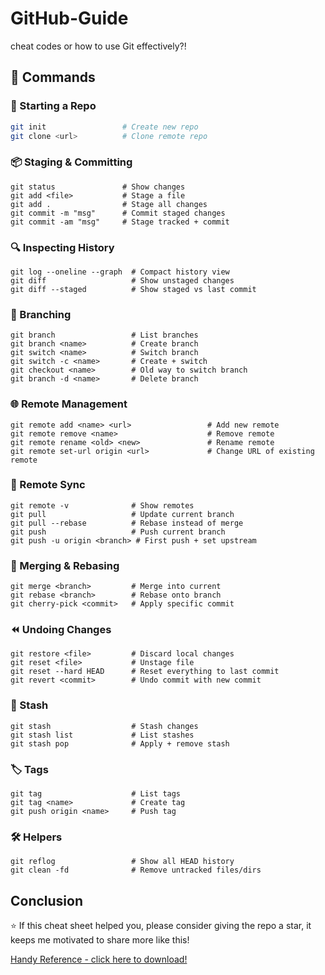 # GitHub-Guide
cheat codes or how to use Git effectively?!

## 📖 Commands

### 🏁 Starting a Repo
```bash
git init                 # Create new repo
git clone <url>          # Clone remote repo
```
### 📦 Staging & Committing
```
git status               # Show changes
git add <file>           # Stage a file
git add .                # Stage all changes
git commit -m "msg"      # Commit staged changes
git commit -am "msg"     # Stage tracked + commit
```
### 🔍 Inspecting History
```
git log --oneline --graph  # Compact history view
git diff                   # Show unstaged changes
git diff --staged          # Show staged vs last commit
```
### 🌿 Branching
```
git branch                 # List branches
git branch <name>          # Create branch
git switch <name>          # Switch branch
git switch -c <name>       # Create + switch
git checkout <name>        # Old way to switch branch
git branch -d <name>       # Delete branch
```
### 🌐 Remote Management
```
git remote add <name> <url>                 # Add new remote
git remote remove <name>                    # Remove remote
git remote rename <old> <new>               # Rename remote
git remote set-url origin <url>             # Change URL of existing remote
```
### 🔄 Remote Sync
```
git remote -v              # Show remotes
git pull                   # Update current branch
git pull --rebase          # Rebase instead of merge
git push                   # Push current branch
git push -u origin <branch> # First push + set upstream
```
### 🔀 Merging & Rebasing
```
git merge <branch>         # Merge into current
git rebase <branch>        # Rebase onto branch
git cherry-pick <commit>   # Apply specific commit
```
### ⏪ Undoing Changes
```
git restore <file>         # Discard local changes
git reset <file>           # Unstage file
git reset --hard HEAD      # Reset everything to last commit
git revert <commit>        # Undo commit with new commit
```
### 📂 Stash
```
git stash                  # Stash changes
git stash list             # List stashes
git stash pop              # Apply + remove stash
```
### 🏷️ Tags
```
git tag                    # List tags
git tag <name>             # Create tag
git push origin <name>     # Push tag
```
### 🛠️ Helpers
```
git reflog                 # Show all HEAD history
git clean -fd              # Remove untracked files/dirs
```

## Conclusion
⭐ If this cheat sheet helped you, please consider giving the repo a star, it keeps me motivated to share more like this!

[Handy Reference - click here to download!](Asset/Git-Cheat.jpg)
